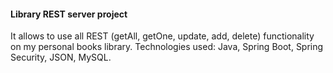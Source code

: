 #### Library REST server project

It allows to use all REST (getAll, getOne, update, add, delete) functionality on my personal books library.
Technologies used: Java, Spring Boot, Spring Security, JSON, MySQL.
